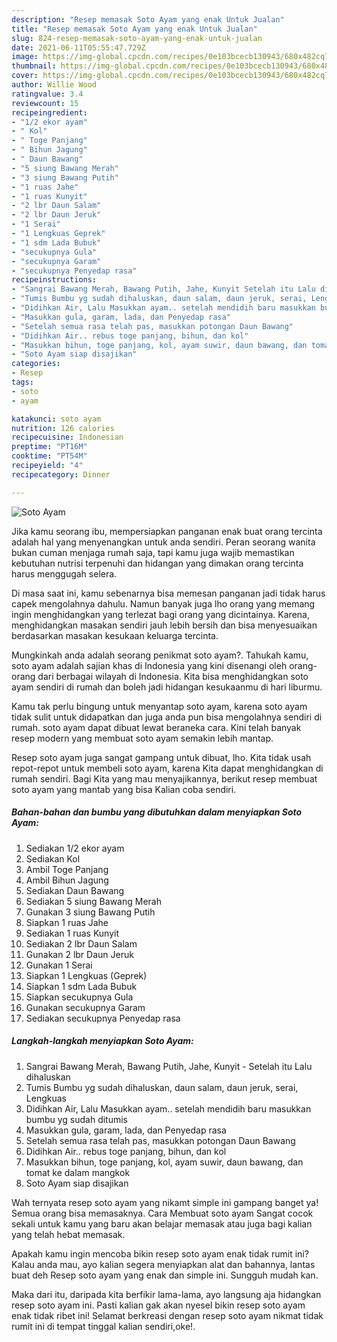 ```yaml
---
description: "Resep memasak Soto Ayam yang enak Untuk Jualan"
title: "Resep memasak Soto Ayam yang enak Untuk Jualan"
slug: 824-resep-memasak-soto-ayam-yang-enak-untuk-jualan
date: 2021-06-11T05:55:47.729Z
image: https://img-global.cpcdn.com/recipes/0e103bcecb130943/680x482cq70/soto-ayam-foto-resep-utama.jpg
thumbnail: https://img-global.cpcdn.com/recipes/0e103bcecb130943/680x482cq70/soto-ayam-foto-resep-utama.jpg
cover: https://img-global.cpcdn.com/recipes/0e103bcecb130943/680x482cq70/soto-ayam-foto-resep-utama.jpg
author: Willie Wood
ratingvalue: 3.4
reviewcount: 15
recipeingredient:
- "1/2 ekor ayam"
- " Kol"
- " Toge Panjang"
- " Bihun Jagung"
- " Daun Bawang"
- "5 siung Bawang Merah"
- "3 siung Bawang Putih"
- "1 ruas Jahe"
- "1 ruas Kunyit"
- "2 lbr Daun Salam"
- "2 lbr Daun Jeruk"
- "1 Serai"
- "1 Lengkuas Geprek"
- "1 sdm Lada Bubuk"
- "secukupnya Gula"
- "secukupnya Garam"
- "secukupnya Penyedap rasa"
recipeinstructions:
- "Sangrai Bawang Merah, Bawang Putih, Jahe, Kunyit Setelah itu Lalu dihaluskan"
- "Tumis Bumbu yg sudah dihaluskan, daun salam, daun jeruk, serai, Lengkuas"
- "Didihkan Air, Lalu Masukkan ayam.. setelah mendidih baru masukkan bumbu yg sudah ditumis"
- "Masukkan gula, garam, lada, dan Penyedap rasa"
- "Setelah semua rasa telah pas, masukkan potongan Daun Bawang"
- "Didihkan Air.. rebus toge panjang, bihun, dan kol"
- "Masukkan bihun, toge panjang, kol, ayam suwir, daun bawang, dan tomat ke dalam mangkok"
- "Soto Ayam siap disajikan"
categories:
- Resep
tags:
- soto
- ayam

katakunci: soto ayam 
nutrition: 126 calories
recipecuisine: Indonesian
preptime: "PT16M"
cooktime: "PT54M"
recipeyield: "4"
recipecategory: Dinner

---
```



![Soto Ayam](https://img-global.cpcdn.com/recipes/0e103bcecb130943/680x482cq70/soto-ayam-foto-resep-utama.jpg)

Jika kamu seorang ibu, mempersiapkan panganan enak buat orang tercinta adalah hal yang menyenangkan untuk anda sendiri. Peran seorang  wanita bukan cuman menjaga rumah saja, tapi kamu juga wajib memastikan kebutuhan nutrisi terpenuhi dan hidangan yang dimakan orang tercinta harus menggugah selera.

Di masa  saat ini, kamu sebenarnya bisa memesan panganan jadi tidak harus capek mengolahnya dahulu. Namun banyak juga lho orang yang memang ingin menghidangkan yang terlezat bagi orang yang dicintainya. Karena, menghidangkan masakan sendiri jauh lebih bersih dan bisa menyesuaikan berdasarkan masakan kesukaan keluarga tercinta. 



Mungkinkah anda adalah seorang penikmat soto ayam?. Tahukah kamu, soto ayam adalah sajian khas di Indonesia yang kini disenangi oleh orang-orang dari berbagai wilayah di Indonesia. Kita bisa menghidangkan soto ayam sendiri di rumah dan boleh jadi hidangan kesukaanmu di hari liburmu.

Kamu tak perlu bingung untuk menyantap soto ayam, karena soto ayam tidak sulit untuk didapatkan dan juga anda pun bisa mengolahnya sendiri di rumah. soto ayam dapat dibuat lewat beraneka cara. Kini telah banyak resep modern yang membuat soto ayam semakin lebih mantap.

Resep soto ayam juga sangat gampang untuk dibuat, lho. Kita tidak usah repot-repot untuk membeli soto ayam, karena Kita dapat menghidangkan di rumah sendiri. Bagi Kita yang mau menyajikannya, berikut resep membuat soto ayam yang mantab yang bisa Kalian coba sendiri.

<!--inarticleads1-->

##### Bahan-bahan dan bumbu yang dibutuhkan dalam menyiapkan Soto Ayam:

1. Sediakan 1/2 ekor ayam
1. Sediakan  Kol
1. Ambil  Toge Panjang
1. Ambil  Bihun Jagung
1. Sediakan  Daun Bawang
1. Sediakan 5 siung Bawang Merah
1. Gunakan 3 siung Bawang Putih
1. Siapkan 1 ruas Jahe
1. Sediakan 1 ruas Kunyit
1. Sediakan 2 lbr Daun Salam
1. Gunakan 2 lbr Daun Jeruk
1. Gunakan 1 Serai
1. Siapkan 1 Lengkuas (Geprek)
1. Siapkan 1 sdm Lada Bubuk
1. Siapkan secukupnya Gula
1. Gunakan secukupnya Garam
1. Sediakan secukupnya Penyedap rasa




<!--inarticleads2-->

##### Langkah-langkah menyiapkan Soto Ayam:

1. Sangrai Bawang Merah, Bawang Putih, Jahe, Kunyit - Setelah itu Lalu dihaluskan
1. Tumis Bumbu yg sudah dihaluskan, daun salam, daun jeruk, serai, Lengkuas
1. Didihkan Air, Lalu Masukkan ayam.. setelah mendidih baru masukkan bumbu yg sudah ditumis
1. Masukkan gula, garam, lada, dan Penyedap rasa
1. Setelah semua rasa telah pas, masukkan potongan Daun Bawang
1. Didihkan Air.. rebus toge panjang, bihun, dan kol
1. Masukkan bihun, toge panjang, kol, ayam suwir, daun bawang, dan tomat ke dalam mangkok
1. Soto Ayam siap disajikan




Wah ternyata resep soto ayam yang nikamt simple ini gampang banget ya! Semua orang bisa memasaknya. Cara Membuat soto ayam Sangat cocok sekali untuk kamu yang baru akan belajar memasak atau juga bagi kalian yang telah hebat memasak.

Apakah kamu ingin mencoba bikin resep soto ayam enak tidak rumit ini? Kalau anda mau, ayo kalian segera menyiapkan alat dan bahannya, lantas buat deh Resep soto ayam yang enak dan simple ini. Sungguh mudah kan. 

Maka dari itu, daripada kita berfikir lama-lama, ayo langsung aja hidangkan resep soto ayam ini. Pasti kalian gak akan nyesel bikin resep soto ayam enak tidak ribet ini! Selamat berkreasi dengan resep soto ayam nikmat tidak rumit ini di tempat tinggal kalian sendiri,oke!.

